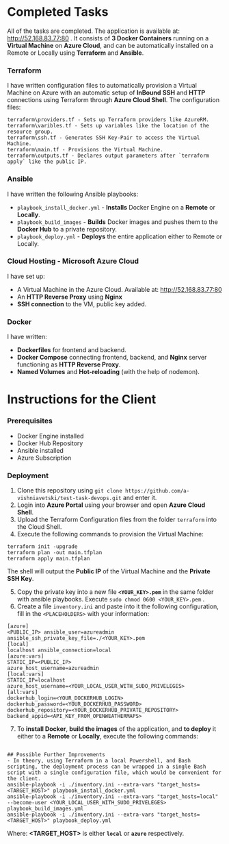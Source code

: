 # Completed Tasks
All of the tasks are completed. The application is available at: http://52.168.83.77:80 . It consists of **3 Docker Containers** running on a **Virtual Machine** on **Azure Cloud**, and can be automatically installed on a Remote or Locally using **Terraform** and **Ansible**.

### Terraform
I have written configuration files to automatically provision a Virtual Machine on Azure with an automatic setup of **InBound** **SSH** and **HTTP** connections using Terraform through **Azure Cloud Shell**. The configuration files:
```
terraform\providers.tf - Sets up Terraform providers like AzureRM.
terraform\varibles.tf - Sets up variables like the location of the resource group.
terraform\ssh.tf - Generates SSH Key-Pair to access the Virtual Machine.
terraform\main.tf - Provisions the Virtual Machine.
terraform\outputs.tf - Declares output parameters after `terraform apply` like the public IP.
```
### Ansible
I have written the following Ansible playbooks:
- `playbook_install_docker.yml` - **Installs** Docker Engine on a **Remote** or **Locally**.
- `playbook_build_images` - **Builds** Docker images and pushes them to the **Docker Hub** to a private repository.
- `playbook_deploy.yml` - **Deploys** the entire application either to Remote or Locally.

### Cloud Hosting - Microsoft Azure Cloud
I have set up:
- A Virtual Machine in the Azure Cloud. Available at: http://52.168.83.77:80
- An **HTTP Reverse Proxy** using **Nginx**
- **SSH connection** to the VM, public key added.

### Docker 
I have written:
- **Dockerfiles** for frontend and backend.
- **Docker Compose** connecting frontend, backend, and **Nginx** server functioning as **HTTP Reverse Proxy**.
- **Named Volumes** and **Hot-reloading** (with the help of nodemon).

# Instructions for the Client
### Prerequisites
- Docker Engine installed
- Docker Hub Repository
- Ansible installed
- Azure Subscription

### Deployment
1. Clone this repository using `git clone https://github.com/a-vishniavetski/test-task-devops.git` and enter it.
2. Login into **Azure Portal** using your browser and open **Azure Cloud Shell**.
3. Upload the Terraform Configuration files from the folder `terraform` into the Cloud Shell.
4. Execute the following commands to provision the Virtual Machine:

```
terraform init -upgrade
terraform plan -out main.tfplan
terraform apply main.tfplan
```

The shell will output the **Public IP** of the Virtual Machine and the **Private SSH Key**.

5. Copy the private key into a new file **`<YOUR_KEY>.pem`** in the same folder with ansible playbooks. Execute `sudo chmod 0600 <YOUR_KEY>.pem` .
6. Create a file `inventory.ini` and paste into it the following configuration, fill in the `<PLACEHOLDERS>` with your information:

```
[azure]
<PUBLIC_IP> ansible_user=azureadmin ansible_ssh_private_key_file=./<YOUR_KEY>.pem
[local]
localhost ansible_connection=local
[azure:vars]
STATIC_IP=<PUBLIC_IP>
azure_host_username=azureadmin
[local:vars]
STATIC_IP=localhost
azure_host_username=<YOUR_LOCAL_USER_WITH_SUDO_PRIVELEGES>
[all:vars]
dockerhub_login=<YOUR_DOCKERHUB_LOGIN>
dockerhub_password=<YOUR_DOCKERHUB_PASSWORD>
dockerhub_repository=<YOUR_DOCKERHUB_PRIVATE_REPOSITORY>
backend_appid=<API_KEY_FROM_OPENWEATHERMAPS>
```

7. To **install Docker**, **build the images** of the application, and **to deploy** it either to a **Remote** or **Locally**, execute the following commands:
```

## Possible Further Improvements
- In theory, using Terraform in a local Powershell, and Bash scripting, the deployment process can be wrapped in a single Bash script with a single configuration file, which would be convenient for the client.
ansible-playbook -i ./inventory.ini --extra-vars "target_hosts=<TARGET_HOST>" playbook_install_docker.yml
ansible-playbook -i ./inventory.ini --extra-vars "target_hosts=local" --become-user <YOUR_LOCAL_USER_WITH_SUDO_PRIVELEGES> playbook_build_images.yml
ansible-playbook -i ./inventory.ini --extra-vars "target_hosts=<TARGET_HOST>" playbook_deploy.yml
```
Where: **<TARGET_HOST>** is either **`local`** or **`azure`** respectively.
